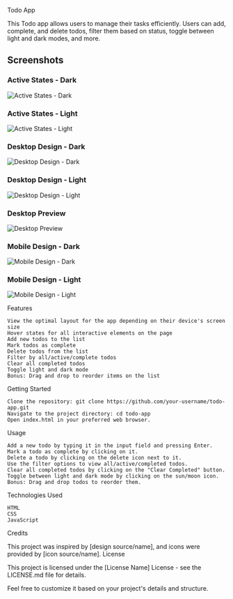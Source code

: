 Todo App

This Todo app allows users to manage their tasks efficiently. Users can add, complete, and delete todos, filter them based on status, toggle between light and dark modes, and more.
## Screenshots

### Active States - Dark
![Active States - Dark](active-states-dark.jpg)

### Active States - Light
![Active States - Light](active-states-light.jpg)

### Desktop Design - Dark
![Desktop Design - Dark](desktop-design-dark.jpg)

### Desktop Design - Light
![Desktop Design - Light](desktop-design-light.jpg)

### Desktop Preview
![Desktop Preview](desktop-preview.jpg)

### Mobile Design - Dark
![Mobile Design - Dark](mobile-design-dark.jpg)

### Mobile Design - Light
![Mobile Design - Light](mobile-design-light.jpg)

Features

    View the optimal layout for the app depending on their device's screen size
    Hover states for all interactive elements on the page
    Add new todos to the list
    Mark todos as complete
    Delete todos from the list
    Filter by all/active/complete todos
    Clear all completed todos
    Toggle light and dark mode
    Bonus: Drag and drop to reorder items on the list

Getting Started

    Clone the repository: git clone https://github.com/your-username/todo-app.git
    Navigate to the project directory: cd todo-app
    Open index.html in your preferred web browser.

Usage

    Add a new todo by typing it in the input field and pressing Enter.
    Mark a todo as complete by clicking on it.
    Delete a todo by clicking on the delete icon next to it.
    Use the filter options to view all/active/completed todos.
    Clear all completed todos by clicking on the "Clear Completed" button.
    Toggle between light and dark mode by clicking on the sun/moon icon.
    Bonus: Drag and drop todos to reorder them.

Technologies Used

    HTML
    CSS
    JavaScript

Credits

This project was inspired by [design source/name], and icons were provided by [icon source/name].
License

This project is licensed under the [License Name] License - see the LICENSE.md file for details.

Feel free to customize it based on your project's details and structure.
